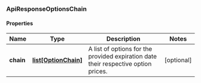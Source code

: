 ### ApiResponseOptionsChain

#### Properties
Name | Type | Description | Notes
------------ | ------------- | ------------- | -------------
**chain** | [**list[OptionChain]**](OptionChain.md) | A list of options for the provided expiration date their respective option prices. | [optional] 



